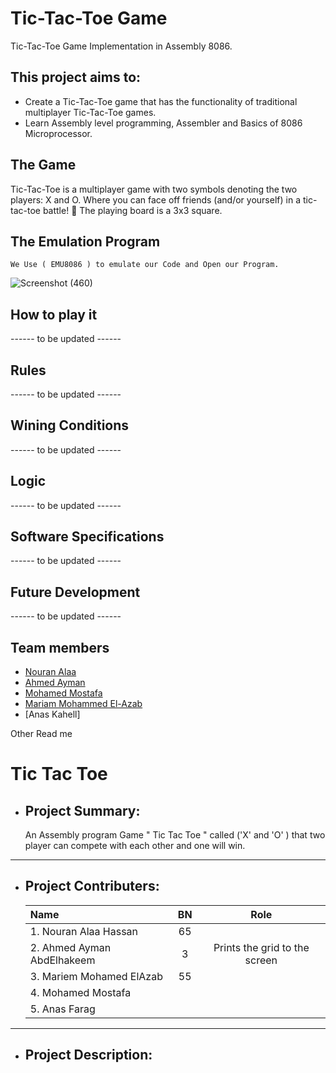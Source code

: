 # Tic-Tac-Toe Game
Tic-Tac-Toe Game Implementation in Assembly 8086.

## This project aims to:
* Create a Tic-Tac-Toe game that has the functionality of traditional multiplayer Tic-Tac-Toe games.
* Learn Assembly level programming, Assembler and Basics of 8086 Microprocessor.

## The Game

Tic-Tac-Toe is a multiplayer game with two symbols denoting the two players: X and O. Where you can face off friends (and/or yourself) in a tic-tac-toe battle! 💪 
The playing board is a 3x3 square.

## The Emulation Program 
    We Use ( EMU8086 ) to emulate our Code and Open our Program. 
 ![Screenshot (460)](https://user-images.githubusercontent.com/66433551/148337632-0a360c81-d301-4b26-a714-fee8858b2047.png)        


## How to play it

------ to be updated ------

## Rules

------ to be updated ------

## Wining Conditions

------ to be updated ------

## Logic

------ to be updated ------

## Software Specifications

------ to be updated ------

## Future Development

------ to be updated ------

## Team members
- [Nouran Alaa](https://github.com/Nouran-Alaa)
- [Ahmed Ayman](https://github.com/ahmedayman9)
- [Mohamed Mostafa](https://github.com/mahmedMostafa)
- [Mariam Mohammed El-Azab](https://github.com/maryamazab)
- [Anas Kahell]






Other Read me 



# <strong>Tic Tac Toe</strong>
* ## Project Summary: 
    An Assembly program Game " Tic Tac Toe " called ('X' and 'O' ) that two player can compete with each other and one will win.
    
* * *


* ## Project Contributers:
	|Name|BN|Role|
    |:---|:--:|:--:|
    |1. Nouran Alaa Hassan |65|                |
    |2. Ahmed Ayman AbdElhakeem |3|Prints the grid to the screen|
    |3. Mariem Mohamed ElAzab |55|             |
    |4. Mohamed Mostafa |     |  |
    |5. Anas Farag|         |    |
    
* * *





* ## Project Description:
     
